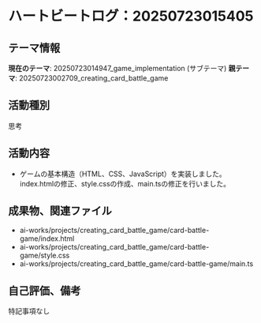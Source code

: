 # ハートビートログ：20250723015405

## テーマ情報
**現在のテーマ**: 20250723014947_game_implementation (サブテーマ)
**親テーマ**: 20250723002709_creating_card_battle_game

## 活動種別
思考

## 活動内容
- ゲームの基本構造（HTML、CSS、JavaScript）を実装しました。index.htmlの修正、style.cssの作成、main.tsの修正を行いました。

## 成果物、関連ファイル
- ai-works/projects/creating_card_battle_game/card-battle-game/index.html
- ai-works/projects/creating_card_battle_game/card-battle-game/style.css
- ai-works/projects/creating_card_battle_game/card-battle-game/main.ts

## 自己評価、備考
特記事項なし
